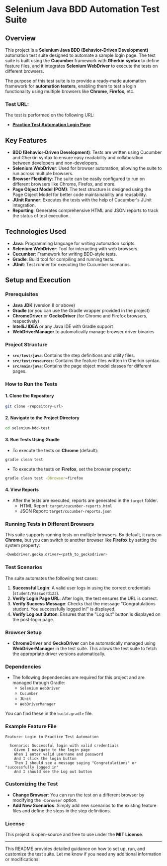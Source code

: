 # Selenium Java BDD Automation Test Suite

## Overview
This project is a **Selenium Java BDD (Behavior-Driven Development)** automation test suite designed to automate a sample login page. The test suite is built using the **Cucumber** framework with **Gherkin syntax** to define feature files, and it integrates **Selenium WebDriver** to execute the tests on different browsers.

The purpose of this test suite is to provide a ready-made automation framework for **automation testers**, enabling them to test a login functionality using multiple browsers like **Chrome**, **Firefox**, etc.

### Test URL:
The test is performed on the following URL:

- **[Practice Test Automation Login Page](https://practicetestautomation.com/practice-test-login/)**

## Key Features
- **BDD (Behavior-Driven Development)**: Tests are written using Cucumber and Gherkin syntax to ensure easy readability and collaboration between developers and non-developers.
- **Selenium WebDriver**: Used for browser automation, allowing the suite to run across multiple browsers.
- **Browser Flexibility**: The suite can be easily configured to run on different browsers like Chrome, Firefox, and more.
- **Page Object Model (POM)**: The test structure is designed using the Page Object Model for better code maintainability and reusability.
- **JUnit Runner**: Executes the tests with the help of Cucumber's JUnit integration.
- **Reporting**: Generates comprehensive HTML and JSON reports to track the status of test execution.

## Technologies Used
- **Java**: Programming language for writing automation scripts.
- **Selenium WebDriver**: Tool for interacting with web browsers.
- **Cucumber**: Framework for writing BDD-style tests.
- **Gradle**: Build tool for compiling and running tests.
- **JUnit**: Test runner for executing the Cucumber scenarios.

## Setup and Execution

### Prerequisites
- **Java JDK** (version 8 or above)
- **Gradle** (or you can use the Gradle wrapper provided in the project)
- **ChromeDriver** or **GeckoDriver** (for Chrome and Firefox browsers, respectively)
- **IntelliJ IDEA** or any Java IDE with Gradle support
- **WebDriverManager** to automatically manage browser driver binaries

### Project Structure
- **`src/test/java`**: Contains the step definitions and utility files.
- **`src/test/resources`**: Contains the feature files written in Gherkin syntax.
- **`src/main/java`**: Contains the page object model classes for different pages.

### How to Run the Tests
#### 1. Clone the Repository
```bash
git clone <repository-url>
```

#### 2. Navigate to the Project Directory
```bash
cd selenium-bdd-test
```

#### 3. Run Tests Using Gradle
- To execute the tests on **Chrome** (default):
```bash
gradle clean test
```

- To execute the tests on **Firefox**, set the browser property:
```bash
gradle clean test -Dbrowser=firefox
```

#### 4. View Reports
- After the tests are executed, reports are generated in the `target` folder.
    - HTML Report: `target/cucumber-reports.html`
    - JSON Report: `target/cucumber-reports.json`

### Running Tests in Different Browsers
This suite supports running tests on multiple browsers. By default, it runs on **Chrome**, but you can switch to another browser like **Firefox** by setting the system property:

```bash
-Dwebdriver.gecko.driver=<path_to_geckodriver>
```

### Test Scenarios
The suite automates the following test cases:
1. **Successful Login**: A valid user logs in using the correct credentials (`student/Password123`).
2. **Verify Login Page URL**: After login, the test ensures the URL is correct.
3. **Verify Success Message**: Checks that the message "Congratulations student. You successfully logged in!" is displayed.
4. **Verify Log out Button**: Ensures that the "Log out" button is displayed on the post-login page.

### Browser Setup
- **ChromeDriver** and **GeckoDriver** can be automatically managed using **WebDriverManager** in the test suite. This allows the test suite to fetch the appropriate driver versions automatically.

### Dependencies
- The following dependencies are required for this project and are managed through Gradle:
    - `Selenium WebDriver`
    - `Cucumber`
    - `JUnit`
    - `WebDriverManager`

You can find these in the `build.gradle` file.

### Example Feature File

```gherkin
Feature: Login to Practice Test Automation

  Scenario: Successful login with valid credentials
    Given I navigate to the login page
    When I enter valid username and password
    And I click the login button
    Then I should see a message saying "Congratulations" or "successfully logged in"
    And I should see the Log out button
```

### Customizing the Test
- **Change Browser**: You can run the test on a different browser by modifying the `-Dbrowser` option.
- **Add New Scenarios**: Simply add new scenarios to the existing feature files and define the steps in the step definitions.

### License
This project is open-source and free to use under the **MIT License**.

---

This README provides detailed guidance on how to set up, run, and customize the test suite. Let me know if you need any additional information or modifications!